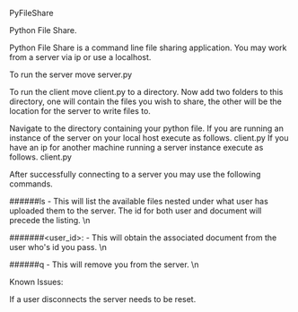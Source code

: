 PyFileShare

Python File Share.

Python File Share is a command line file sharing application. You may work from a server via ip or use a localhost.

To run the server move server.py

To run the client move client.py to a directory. Now add two folders to this directory, one will contain the files you wish to share, the other will be the location for the server to write files to.

Navigate to the directory containing your python file. If you are running an instance of the server on your local host execute as follows. client.py If you have an ip for another machine running a server instance execute as follows. client.py

After successfully connecting to a server you may use the following commands.

######ls - This will list the available files nested under what user has uploaded them to the server. The id for both user and document will precede the listing. \n

#######<user_id>: - This will obtain the associated document from the user who's id you pass. \n

######q - This will remove you from the server. \n

Known Issues:

If a user disconnects the server needs to be reset.